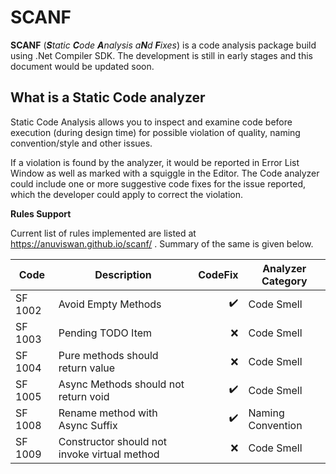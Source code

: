 # SCANF

**SCANF** (_**S**tatic **C**ode **A**nalysis a**N**d **F**ixes_) is a code analysis package build using .Net Compiler SDK. The development is still in early stages and this document would be updated soon.

## What is a Static Code analyzer

Static Code Analysis allows you to inspect and examine code before execution (during design time) for possible violation of quality, naming convention/style and other issues.

If a violation is found by the analyzer, it would be reported in Error List Window as well as marked with a squiggle in the Editor. The Code analyzer could include one or more suggestive code fixes for the issue reported, which the developer could apply to correct the violation.

**Rules Support**

Current list of rules implemented are listed at https://anuviswan.github.io/scanf/ . Summary of the same is given below.

| Code    | Description                                  |            CodeFix | Analyzer Category |
| ------- | -------------------------------------------- | -----------------: | ----------------- |
| SF 1002 | Avoid Empty Methods                          | :heavy_check_mark: | Code Smell        |
| SF 1003 | Pending TODO Item                            |                :x: | Code Smell        |
| SF 1004 | Pure methods should return value             |                :x: | Code Smell        |
| SF 1005 | Async Methods should not return void         | :heavy_check_mark: | Code Smell        |
| SF 1008 | Rename method with Async Suffix              | :heavy_check_mark: | Naming Convention |
| SF 1009 | Constructor should not invoke virtual method |                :x: | Code Smell        |
